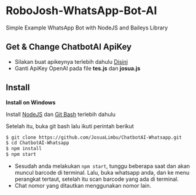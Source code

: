 # RoboJosh-WhatsApp-Bot-AI
Simple Example WhatsApp Bot with NodeJS and Baileys Library
## Get & Change ChatbotAI ApiKey
- Silakan buat apikeynya terlebih dahulu [Disini](https://beta.openai.com/account/api-keys)
- Ganti ApiKey OpenAI pada file **tes.js** dan **josua.js**
## Install
**Install on Windows**

Install [NodeJS](https://nodejs.org/en/download/) dan [Git Bash](https://git-scm.com/downloads) terlebih dahulu

Setelah itu, buka git bash lalu ikuti perintah berikut

```bash
$ git clone https://github.com/JosuaLimbu/ChatbotAI-Whatsapp.git
$ cd ChatbotAI-Whatsapp 
$ npm install
$ npm start
```
- Sesudah anda melakukan ```npm start```, tunggu beberapa saat dan akan muncul barcode di terminal. Lalu, buka whatsapp anda, dan ke menu perangkat tertaut, setelah itu scan barcode yang ada di terminal.
- Chat nomor yang ditautkan menggunakan nomor lain.


